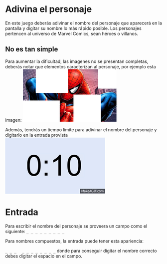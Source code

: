 # Adivina el personaje
En este juego deberás adivinar el nombre del personaje que aparecerá en la pantalla y digitar su nombre lo más rápido posible. Los personajes pertencen al universo de Marvel Comics, sean héroes o villanos.


## No es tan simple
Para aumentar la dificultad, las imagenes no se presentan completas, deberás notar que elementos caracterizan al personaje, por ejemplo esta imagen:
![ejemplo](spiderman.png)

Además, tendrás un tiempo limite para adivinar el nombre del personaje y digitarlo en la entrada provista
![temporizador](temporizador.gif)

# Entrada
Para escribir el nombre del personaje se proveera un campo como el siguiente:
```_ _ _ _ _ _ _ _ _```

Para nombres compuestos, la entrada puede tener esta apariencia:

```_ _ _``` ```  _ _ _ _ _ _ _ _```
donde para conseguir digitar el nombre correcto debes digitar el espacio en el campo.


